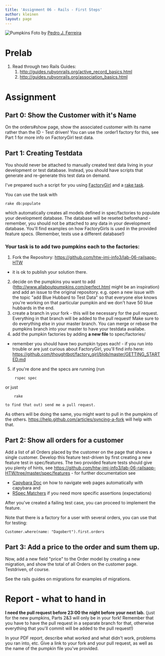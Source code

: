 ```yaml
---
title: 'Assignment 06 - Rails - First Steps'
author: kleinen
layout: page
---
```


 ![Pumpkins](../images/pumpkins-wide.jpg "pumpkins")
Foto by [Pedro J. Ferreira](http://www.flickr.com/photos/pedroferrer/3615212504)
# Prelab

1. Read through two Rails Guides:
    1. http://guides.rubyonrails.org/active_record_basics.html
    2. http://guides.rubyonrails.org/association_basics.html

# Assignment

## Part 0: Show the Customer with it's Name

On the orders#show page, show the associated customer with its name rather than the ID -
Test driven! You can use the :order1 factory for
this, see Part 1 for more info on FactoryGirl test
data.

## Part 1: Creating Testdata

You should never be attached to manually created test data living in your development or test database. Instead, you should have scripts that generate and re-generate this test data on demand.

I've prepared such a script for you using [FactoryGirl](https://rubygems.org/gems/factory_girl) and a [rake task](https://github.com/htw-imi-info3/lab-06-railsapp-HTW/blob/master/lib/tasks/db.rake).

You can use the task with

    rake db:populate

which automatically creates all models defined in spec/factories to populate your development database. The database will be reseted beforehand - remember, you should not be attached to any data in your development database. You'll find examples on how FactoryGirls is used in the provided feature specs. (Remember, tests use a different database!)

### Your task is to add two pumpkins each to the factories:

1. Fork the Repository: https://github.com/htw-imi-info3/lab-06-railsapp-HTW
 - it is ok to publish your solution there.
2. decide on the pumpkins you want to add (http://www.allaboutpumpkins.com/perfect.html might be an inspiration) and add an issue to the original repository. e.g. open a new issue with the topic "add Blue Hubbard to Test Data"
    so that everyone else knows you're working on that particular pumpkin and we don't have 50 blue hubbards in the end.
3. create a branch in your fork - this will be necessary for the pull request. Everything in that branch will be added to the pull request! Make sure to do everything else in your master branch. You can merge or rebase the pumpkins branch into your master to have your testdata availabe.
4. add the pumpkin factories by adding **a new file**  to spec/factories/
- remember you should have two pumpkin types each! - if you run into trouble or are just curious about FactoryGirl, you'll find info here:  https://github.com/thoughtbot/factory_girl/blob/master/GETTING_STARTED.md
5. if you're done and the specs are running (run

        rspec spec
or just

        rake

    to find that out) send me a pull request.

As others will be doing the same, you might want to pull in the pumpkins of the others. https://help.github.com/articles/syncing-a-fork will help with that.

## Part 2: Show all orders for a customer

Add a list of all Orders placed by the customer on the page that shows a single customer. Develop this feature test-driven by first creating a new feature test in spec/features. The two provided feature tests should give you plenty of hints, see https://github.com/htw-imi-info3/lab-06-railsapp-HTW/tree/master/spec/features - for further documentation see

* [Capybara Doc](http://rubydoc.info/github/jnicklas/capybara/master) on how to navigate web pages automatically with capybara and
* [RSpec Matchers](http://www.relishapp.com/rspec/rspec-expectations/docs/built-in-matchers) if you need more specific assertions (expectations)

After you've created a failing test case, you can proceed to implement the feature.

Note that there is a factory for a user with several orders, you can use that for testing:

    Customer.where(name: "Dagobert").first.orders

## Part 3: Add a price to the order and sum them up.

Now, add a new field "price" to the Order model by creating a new migration,
and show the total of all Orders on the customer page. Testdriven, of course.

See the rails guides on migrations for examples of migrations.

# Report - what to hand in

 **I need the pull request before 23:00 the night before your next lab.**
(just for the new pumpkins, Parts 2&3 will only be in your fork! Remember that you have to
  have the pull request in a separate branch for that, otherwise everything that you'll
  commit will be added to the pull request!)

In your PDF report, describe what worked and what didn't work, problems you ran into, etc.
Give a link to your fork and your pull request, as well as the name of the pumpkin file
you've provided.
